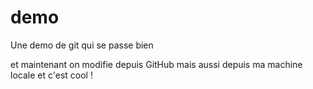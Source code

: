# demo
Une demo de git qui se passe bien

et maintenant on modifie depuis GitHub
mais aussi depuis ma machine locale et c'est cool !
